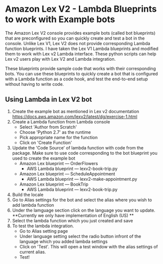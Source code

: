 # Amazon Lex V2 - Lambda Blueprints to work with Example bots 

The Amazon Lex V2 console provides example bots (called bot blueprints) that are preconfigured so you can quickly create and test a bot in the console. Unlike Lex V1, Lex V2 does not provide corresponding Lambda function blueprints. I have taken the Lex V1 Lambda blueprints and modified them to work with Lex v2 Lambda interface. These python scripts can help Lex v2 users play with Lex V2 and Lambda integration. 

These blueprints provide sample code that works with their corresponding bots. You can use these blueprints to quickly create a bot that is configured with a Lambda function as a code hook, and test the end-to-end setup without having to write code.

## Using Lambda in Lex V2 bot
1. Create the example bot as mentioned in Lex v2 documentation https://docs.aws.amazon.com/lexv2/latest/dg/exercise-1.html
2. Create a Lambda function from Lambda console
   - Select 'Author from Scratch' 
   - Choose 'Python 2.7' as the runtime
   - Pick appropriate name for the function
   - Click on 'Create Function'
3. Update the 'Code Source' of lambda function with code from the package. Make sure to use code corresponding to the bot blueprint you used to create the example bot
   - Amazon Lex blueprint — OrderFlowers
     - AWS Lambda blueprint — lexv2-book-trip.py
   - Amazon Lex blueprint — ScheduleAppointment
     - AWS Lambda blueprint — lexv2-make-appointment.py
   - Amazon Lex blueprint — BookTrip
     - AWS Lambda blueprint — lexv2-book-trip.py
5. Build the locale
6. Go to Alias settings for the bot and select the alias where you wish to add lambda function
7. Under the lamguage section click on the language you want to update. **Currently we only have implementation of English (US) **
8. Select the lambda function which you just created and save
9. To test the lambda integration. 
   - Go to Alias setting page 
   - Under language setting select the radio button infront of the language which you added lambda settings
   - Click on 'Test'. This will open a test window with the alias settings of current alias.
   - Test!



